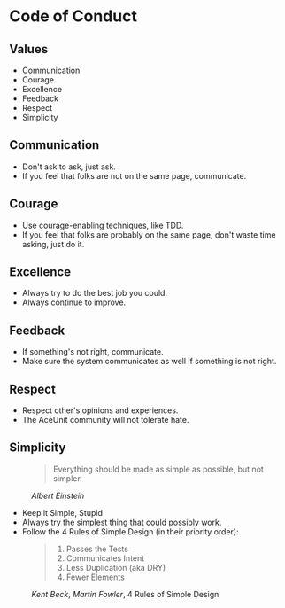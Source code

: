 # Code of Conduct

## Values
- Communication
- Courage
- Excellence
- Feedback
- Respect
- Simplicity

## Communication
- Don't ask to ask, just ask.
- If you feel that folks are not on the same page, communicate.

## Courage
- Use courage-enabling techniques, like TDD.
- If you feel that folks are probably on the same page, don't waste time asking, just do it.

## Excellence
- Always try to do the best job you could.
- Always continue to improve.

## Feedback
- If something's not right, communicate.
- Make sure the system communicates as well if something is not right.

## Respect
- Respect other's opinions and experiences.
- The AceUnit community will not tolerate hate.

## Simplicity
<figure>

  > Everything should be made as simple as possible, but not simpler.

  <figcaption><cite>Albert Einstein</cite></figcaption>
</figure>

- Keep it Simple, Stupid
- Always try the simplest thing that could possibly work.
- Follow the 4 Rules of Simple Design (in their priority order):

<figure>

  > 1. Passes the Tests
  > 1. Communicates Intent
  > 1. Less Duplication (aka DRY)
  > 1. Fewer Elements

  <figcaption><cite>Kent Beck</cite>, <cite>Martin Fowler</cite>, 4 Rules of Simple Design</figcaption>
</figure>
